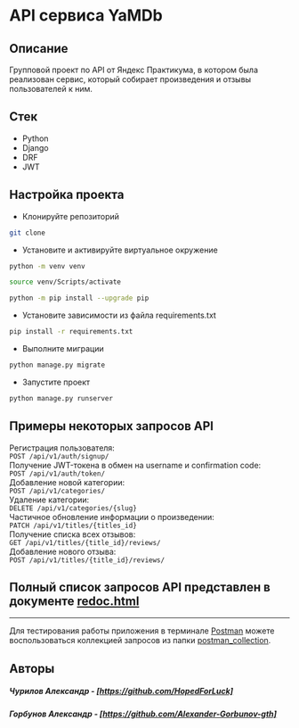 # API сервиса YaMDb

## Описание

Групповой проект по API от Яндекс Практикума, в котором была реализован сервис, который собирает произведения и отзывы пользователей к ним.
  
## Стек

- Python
- Django
- DRF
- JWT

## Настройка проекта

- Клонируйте репозиторий

```bash
git clone
```

- Установите и активируйте виртуальное окружение

```bash
python -m venv venv
```

```bash
source venv/Scripts/activate
```

```bash
python -m pip install --upgrade pip
```

- Установите зависимости из файла requirements.txt

```bash
pip install -r requirements.txt
```

- Выполните миграции

```bash
python manage.py migrate
```

- Запустите проект

```bash
python manage.py runserver
```

## Примеры некоторых запросов API

Регистрация пользователя:  
``` POST /api/v1/auth/signup/ ```  
Получение JWT-токена в обмен на username и confirmation code:  
``` POST /api/v1/auth/token/ ```  
Добавление новой категории:  
``` POST /api/v1/categories/ ```  
Удаление категории:  
``` DELETE /api/v1/categories/{slug} ```  
Частичное обновление информации о произведении:  
``` PATCH /api/v1/titles/{titles_id} ```  
Получение списка всех отзывов:  
``` GET /api/v1/titles/{title_id}/reviews/ ```   
Добавление нового отзыва:  
``` POST /api/v1/titles/{title_id}/reviews/ ```    

## Полный список запросов API представлен в документе [redoc.html][3]
____
Для тестирования работы приложения в терминале [Postman][1] можете воспользоваться коллекцией запросов из папки [postman_collection][2].

## Авторы

##### Чурилов Александр - [https://github.com/HopedForLuck]
##### Горбунов Александр - [https://github.com/Alexander-Gorbunov-gth]

[1]: https://www.postman.com/
[2]: ./postman_collection/
[3]: ./static/redoc.html
